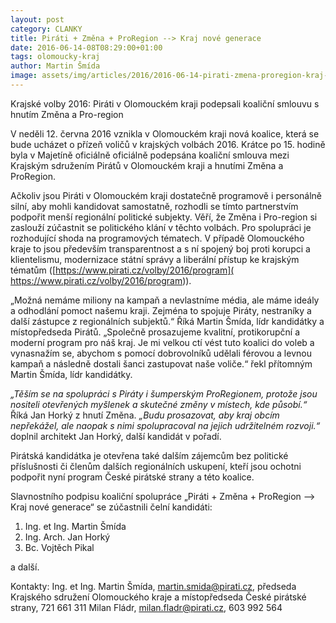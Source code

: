 ```yaml
---
layout: post
category: CLANKY
title: Piráti + Změna + ProRegion --> Kraj nové generace
date: 2016-06-14-08T08:29:00+01:00  
tags: olomoucky-kraj
author: Martin Šmída
image: assets/img/articles/2016/2016-06-14-pirati-zmena-proregion-kraj-nove-generace.jpg   #751x422 pixelu
---
```

Krajské volby 2016: Piráti v Olomouckém kraji podepsali koaliční smlouvu s hnutím Změna a Pro-region

V neděli 12. června 2016 vznikla v Olomouckém kraji nová koalice, která se bude ucházet o přízeň voličů v krajských volbách 2016. Krátce po 15. hodině byla v Majetíně oficiálně oficiálně podepsána koaliční smlouva mezi Krajským sdružením Pirátů v Olomouckém kraji a hnutími Změna a ProRegion.

Ačkoliv jsou Piráti v Olomouckém kraji dostatečně programově i personálně silní, aby mohli kandidovat samostatně, rozhodli se tímto partnerstvím podpořit menší regionální politické subjekty. Věří, že Změna i Pro-region si zaslouží zúčastnit se politického klání v těchto volbách. Pro spolupráci je rozhodující shoda na programových tématech. V případě Olomouckého kraje to jsou především transparentnost a s ní spojený boj proti korupci a klientelismu, modernizace státní správy a liberální přístup ke krajským tématům ([https://www.pirati.cz/volby/2016/program]( https://www.pirati.cz/volby/2016/program)).

„Možná nemáme miliony na kampaň a nevlastníme média, ale máme ideály a odhodlání pomoct našemu kraji. Zejména to spojuje Piráty, nestraníky a další zástupce z regionálních subjektů.“ Říká Martin Šmída, lídr kandidátky a místopředseda Pirátů. „Společně prosazujeme kvalitní, protikorupční a moderní program pro náš kraj. Je mi velkou ctí vést tuto koalici do voleb a vynasnažím se, abychom s pomocí dobrovolníků udělali férovou a levnou kampaň a následně dostali šanci zastupovat naše voliče.“ řekl přítomným Martin Šmída, lídr kandidátky.

*„Těším se na spolupráci s Piráty i šumperským ProRegionem, protože jsou nositeli otevřených myšlenek a skutečné změny v místech, kde působí.“* Říká Jan Horký z hnutí Změna. *„Budu prosazovat, aby kraj obcím nepřekážel, ale naopak s nimi spolupracoval na jejich udržitelném rozvoji.“* doplnil architekt Jan Horký, další kandidát v pořadí.

Pirátská kandidátka je otevřena také dalším zájemcům bez politické příslušnosti či členům dalších regionálních uskupení, kteří jsou ochotni podpořit nyní program České pirátské strany a této koalice.

Slavnostního podpisu koaliční spolupráce „Piráti + Změna + ProRegion –> Kraj nové generace“ se zúčastnili čelní kandidáti:

1. Ing. et Ing. Martin Šmída
2. Ing. Arch. Jan Horký
3. Bc. Vojtěch Pikal
  
a další.

Kontakty: Ing. et Ing. Martin Šmída, martin.smida@pirati.cz, předseda Krajského sdružení Olomouckého kraje a místopředseda České pirátské strany, 721 661 311 Milan Fládr, milan.fladr@pirati.cz, 603 992 564
